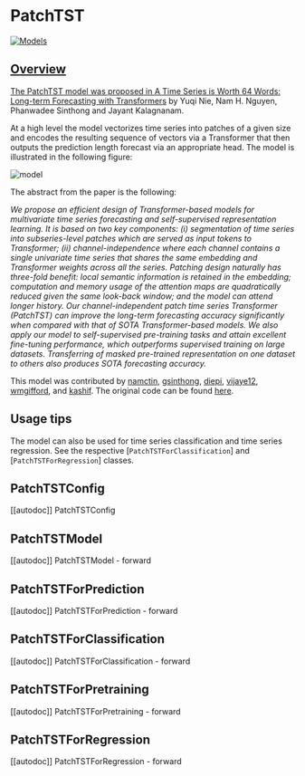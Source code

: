 <!--Copyright 2023 The HuggingFace Team. All rights reserved.

Licensed under the Apache License, Version 2.0 (the "License"); you may not use this file except in compliance with
the License. You may obtain a copy of the License at

http://www.apache.org/licenses/LICENSE-2.0

Unless required by applicable law or agreed to in writing, software distributed under the License is distributed on
an "AS IS" BASIS, WITHOUT WARRANTIES OR CONDITIONS OF ANY KIND, either express or implied. See the License for the
specific language governing permissions and limitations under the License.

⚠️ Note that this file is in Markdown but contain specific syntax for our doc-builder (similar to MDX) that may not be
rendered properly in your Markdown viewer.

-->

# PatchTST

<div class="flex flex-wrap space-x-1">
<a href="https://huggingface.co/models?filter=patchtst">
<img alt="Models" src="https://img.shields.io/badge/All_model_pages-patchtst-blueviolet">
</div>

## Overview

The PatchTST model was proposed in [A Time Series is Worth 64 Words: Long-term Forecasting with Transformers](https://arxiv.org/abs/2211.14730) by Yuqi Nie, Nam H. Nguyen, Phanwadee Sinthong and Jayant Kalagnanam.

At a high level the model vectorizes time series into patches of a given size and encodes the resulting sequence of vectors via a Transformer that then outputs the prediction length forecast via an appropriate head. The model is illustrated in the following figure:

![model](https://github.com/namctin/transformers/assets/8100/150af169-29de-419a-8d98-eb78251c21fa)

The abstract from the paper is the following:

*We propose an efficient design of Transformer-based models for multivariate time series forecasting and self-supervised representation learning. It is based on two key components: (i) segmentation of time series into subseries-level patches which are served as input tokens to Transformer; (ii) channel-independence where each channel contains a single univariate time series that shares the same embedding and Transformer weights across all the series. Patching design naturally has three-fold benefit: local semantic information is retained in the embedding; computation and memory usage of the attention maps are quadratically reduced given the same look-back window; and the model can attend longer history. Our channel-independent patch time series Transformer (PatchTST) can improve the long-term forecasting accuracy significantly when compared with that of SOTA Transformer-based models. We also apply our model to self-supervised pre-training tasks and attain excellent fine-tuning performance, which outperforms supervised training on large datasets. Transferring of masked pre-trained representation on one dataset to others also produces SOTA forecasting accuracy.*

This model was contributed by [namctin](https://huggingface.co/namctin), [gsinthong](https://huggingface.co/gsinthong), [diepi](https://huggingface.co/diepi), [vijaye12](https://huggingface.co/vijaye12), [wmgifford](https://huggingface.co/wmgifford), and [kashif](https://huggingface.co/kashif). The original code can be found [here](https://github.com/yuqinie98/PatchTST).

## Usage tips

The model can also be used for time series classification and time series regression. See the respective [`PatchTSTForClassification`] and [`PatchTSTForRegression`] classes.


## PatchTSTConfig

[[autodoc]] PatchTSTConfig

## PatchTSTModel

[[autodoc]] PatchTSTModel
    - forward

## PatchTSTForPrediction

[[autodoc]] PatchTSTForPrediction
    - forward

## PatchTSTForClassification

[[autodoc]] PatchTSTForClassification
    - forward

## PatchTSTForPretraining

[[autodoc]] PatchTSTForPretraining
    - forward

## PatchTSTForRegression

[[autodoc]] PatchTSTForRegression
    - forward
